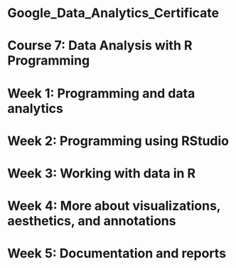 # Google_Data_Analytics_Certificate
# Course 7: Data Analysis with R Programming
# Week 1: Programming and data analytics
# Week 2: Programming using RStudio
# Week 3: Working with data in R
# Week 4: More about visualizations, aesthetics, and annotations
# Week 5: Documentation and reports
